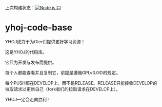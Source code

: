 上次构建状态：[![Node.js CI](https://github.com/YHBZ/yhoj-code-base/actions/workflows/node.js.yml/badge.svg?branch=develop)](https://github.com/YHBZ/yhoj-code-base/actions/workflows/node.js.yml)  

# yhoj-code-base
YHOJ致力于为OIer们提供更好学习资源！


这是YHOJ的代码库。

它只为开发与发布而提供。

每个人都能查看并且复制它，前提是遵循GPLv3.0中的规定。

每个PUSH都在DEVELOP上，而不是RELEASE。RELEASE只能接收DEVELOP的拉取请求以更新自己（fork者们的拉取请求在DEVELOP上）。 

YHOJ一定会走向胜利！
